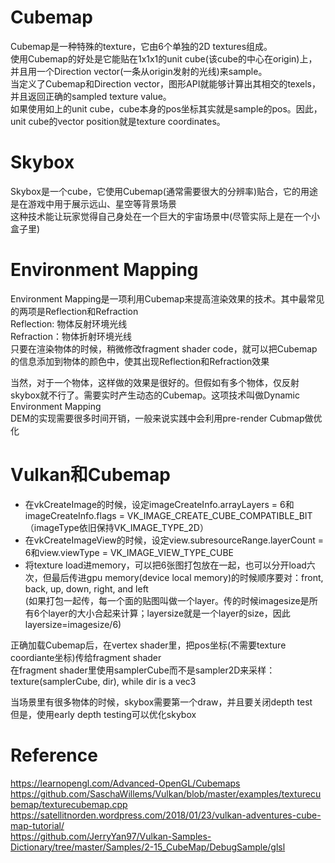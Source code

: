 # Cubemap
Cubemap是一种特殊的texture，它由6个单独的2D textures组成。  
使用Cubemap的好处是它能贴在1x1x1的unit cube(该cube的中心在origin)上，并且用一个Direction vector(一条从origin发射的光线)来sample。  
当定义了Cubemap和Direction vector，图形API就能够计算出其相交的texels，并且返回正确的sampled texture value。  
如果使用如上的unit cube，cube本身的pos坐标其实就是sample的pos。因此，unit cube的vector position就是texture coordinates。  


# Skybox
Skybox是一个cube，它使用Cubemap(通常需要很大的分辨率)贴合，它的用途是在游戏中用于展示远山、星空等背景场景  
这种技术能让玩家觉得自己身处在一个巨大的宇宙场景中(尽管实际上是在一个小盒子里)  


# Environment Mapping
Environment Mapping是一项利用Cubemap来提高渲染效果的技术。其中最常见的两项是Reflection和Refraction  
Reflection: 物体反射环境光线  
Refraction：物体折射环境光线  
只要在渲染物体的时候，稍微修改fragment shader code，就可以把Cubemap的信息添加到物体的颜色中，使其出现Reflection和Refraction效果  

当然，对于一个物体，这样做的效果是很好的。但假如有多个物体，仅反射skybox就不行了。需要实时产生动态的Cubemap。这项技术叫做Dynamic Environment Mapping  
DEM的实现需要很多时间开销，一般来说实践中会利用pre-render Cubmap做优化  


# Vulkan和Cubemap
- 在vkCreateImage的时候，设定imageCreateInfo.arrayLayers = 6和imageCreateInfo.flags = VK_IMAGE_CREATE_CUBE_COMPATIBLE_BIT  
（imageType依旧保持VK_IMAGE_TYPE_2D）  
- 在vkCreateImageView的时候，设定view.subresourceRange.layerCount = 6和view.viewType = VK_IMAGE_VIEW_TYPE_CUBE  
- 将texture load进memory，可以把6张图打包放在一起，也可以分开load六次，但最后传进gpu memory(device local memory)的时候顺序要对：front, back, up, down, right, and left  
(如果打包一起传，每一个面的贴图叫做一个layer。传的时候imagesize是所有6个layer的大小合起来计算；layersize就是一个layer的size，因此layersize=imagesize/6)  

正确加载Cubemap后，在vertex shader里，把pos坐标(不需要texture coordiante坐标)传给fragment shader  
在fragment shader里使用samplerCube而不是sampler2D来采样：  
texture(samplerCube, dir), while dir is a vec3  

当场景里有很多物体的时候，skybox需要第一个draw，并且要关闭depth test  
但是，使用early depth testing可以优化skybox  



# Reference
https://learnopengl.com/Advanced-OpenGL/Cubemaps  
https://github.com/SaschaWillems/Vulkan/blob/master/examples/texturecubemap/texturecubemap.cpp  
https://satellitnorden.wordpress.com/2018/01/23/vulkan-adventures-cube-map-tutorial/  
https://github.com/JerryYan97/Vulkan-Samples-Dictionary/tree/master/Samples/2-15_CubeMap/DebugSample/glsl  
